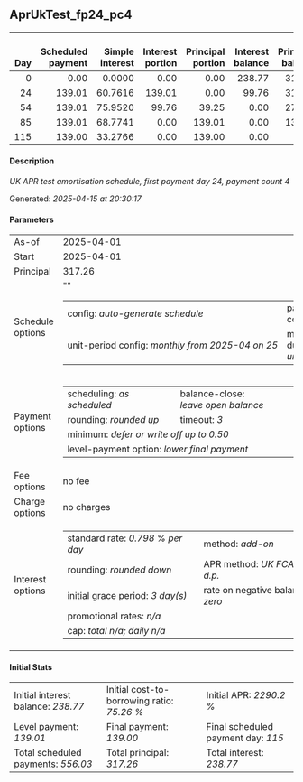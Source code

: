 <h2>AprUkTest_fp24_pc4</h2>
<table>
    <thead style="vertical-align: bottom;">
        <th style="text-align: right;">Day</th>
        <th style="text-align: right;">Scheduled payment</th>
        <th style="text-align: right;">Simple interest</th>
        <th style="text-align: right;">Interest portion</th>
        <th style="text-align: right;">Principal portion</th>
        <th style="text-align: right;">Interest balance</th>
        <th style="text-align: right;">Principal balance</th>
        <th style="text-align: right;">Total simple interest</th>
        <th style="text-align: right;">Total interest</th>
        <th style="text-align: right;">Total principal</th>
    </thead>
    <tr style="text-align: right;">
        <td class="ci00">0</td>
        <td class="ci01" style="white-space: nowrap;">0.00</td>
        <td class="ci02">0.0000</td>
        <td class="ci03">0.00</td>
        <td class="ci04">0.00</td>
        <td class="ci05">238.77</td>
        <td class="ci06">317.26</td>
        <td class="ci07">0.0000</td>
        <td class="ci08">0.00</td>
        <td class="ci09">0.00</td>
    </tr>
    <tr style="text-align: right;">
        <td class="ci00">24</td>
        <td class="ci01" style="white-space: nowrap;">139.01</td>
        <td class="ci02">60.7616</td>
        <td class="ci03">139.01</td>
        <td class="ci04">0.00</td>
        <td class="ci05">99.76</td>
        <td class="ci06">317.26</td>
        <td class="ci07">60.7616</td>
        <td class="ci08">139.01</td>
        <td class="ci09">0.00</td>
    </tr>
    <tr style="text-align: right;">
        <td class="ci00">54</td>
        <td class="ci01" style="white-space: nowrap;">139.01</td>
        <td class="ci02">75.9520</td>
        <td class="ci03">99.76</td>
        <td class="ci04">39.25</td>
        <td class="ci05">0.00</td>
        <td class="ci06">278.01</td>
        <td class="ci07">136.7137</td>
        <td class="ci08">238.77</td>
        <td class="ci09">39.25</td>
    </tr>
    <tr style="text-align: right;">
        <td class="ci00">85</td>
        <td class="ci01" style="white-space: nowrap;">139.01</td>
        <td class="ci02">68.7741</td>
        <td class="ci03">0.00</td>
        <td class="ci04">139.01</td>
        <td class="ci05">0.00</td>
        <td class="ci06">139.00</td>
        <td class="ci07">205.4878</td>
        <td class="ci08">238.77</td>
        <td class="ci09">178.26</td>
    </tr>
    <tr style="text-align: right;">
        <td class="ci00">115</td>
        <td class="ci01" style="white-space: nowrap;">139.00</td>
        <td class="ci02">33.2766</td>
        <td class="ci03">0.00</td>
        <td class="ci04">139.00</td>
        <td class="ci05">0.00</td>
        <td class="ci06">0.00</td>
        <td class="ci07">238.7644</td>
        <td class="ci08">238.77</td>
        <td class="ci09">317.26</td>
    </tr>
</table>
<h4>Description</h4>
<p><i>UK APR test amortisation schedule, first payment day 24, payment count 4</i></p>
<p>Generated: <i>2025-04-15 at 20:30:17</i></p>
<h4>Parameters</h4>
<table>
    <tr>
        <td>As-of</td>
        <td>2025-04-01</td>
    </tr>
    <tr>
        <td>Start</td>
        <td>2025-04-01</td>
    </tr>
    <tr>
        <td>Principal</td>
        <td>317.26</td>
    </tr>
    <tr>
        <td>Schedule options</td>
        <td>
            <table>
                <tr>
                    <td>config: <i>auto-generate schedule</i></td>
                    <td>payment count: <i>4</i></td>
                </tr>
                <tr>
                    <td style="white-space: nowrap;">unit-period config: <i>monthly from 2025-04 on 25</i></td>""
                    <td>max duration: <i>unlimited</i></td>
                </tr>
            </table>
        </td>
    </tr>
    <tr>
        <td>Payment options</td>
        <td>
            <table>
                <tr>
                    <td>scheduling: <i>as scheduled</i></td>
                    <td>balance-close: <i>leave&nbsp;open&nbsp;balance</i></td>
                </tr>
                <tr>
                    <td>rounding: <i>rounded up</i></td>
                    <td>timeout: <i>3</i></td>
                </tr>
                <tr>
                    <td colspan='2'>minimum: <i>defer&nbsp;or&nbsp;write&nbsp;off&nbsp;up&nbsp;to&nbsp;0.50</i></td>
                </tr>
                <tr>
                    <td colspan='2'>level-payment option: <i>lower&nbsp;final&nbsp;payment</i></td>
                </tr>
            </table>
        </td>
    </tr>
    <tr>
        <td>Fee options</td>
        <td>no fee
        </td>
    </tr>
    <tr>
        <td>Charge options</td>
        <td>no charges
        </td>
    </tr>
    <tr>
        <td>Interest options</td>
        <td>
            <table>
                <tr>
                    <td>standard rate: <i>0.798 % per day</i></td>
                    <td>method: <i>add-on</i></td>
                </tr>
                <tr>
                    <td>rounding: <i>rounded down</i></td>
                    <td>APR method: <i>UK FCA to 1 d.p.</i></td>
                </tr>
                <tr>
                    <td>initial grace period: <i>3 day(s)</i></td>
                    <td>rate on negative balance: <i>zero</i></td>
                </tr>
                <tr>
                    <td colspan="2">promotional rates: <i><i>n/a</i></i></td>
                </tr>
                <tr>
                    <td colspan="2">cap: <i>total <i>n/a</i>; daily <i>n/a</i></td>
                </tr>
            </table>
        </td>
    </tr>
</table>
<h4>Initial Stats</h4>
<table>
    <tr>
        <td>Initial interest balance: <i>238.77</i></td>
        <td>Initial cost-to-borrowing ratio: <i>75.26 %</i></td>
        <td>Initial APR: <i>2290.2 %</i></td>
    </tr>
    <tr>
        <td>Level payment: <i>139.01</i></td>
        <td>Final payment: <i>139.00</i></td>
        <td>Final scheduled payment day: <i>115</i></td>
    </tr>
    <tr>
        <td>Total scheduled payments: <i>556.03</i></td>
        <td>Total principal: <i>317.26</i></td>
        <td>Total interest: <i>238.77</i></td>
    </tr>
</table>
